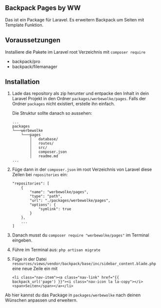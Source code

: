 ## Backpack Pages by WW
Das ist ein Package für Laravel. Es erweitern Backpack um Seiten mit Template Funktion.

## Voraussetzungen
Installiere die Pakete im Laravel root Verzeichnis mit `composer require`

- backpack/pro 
- backpack/filemanager

## Installation
1. Lade das repository als zip herunter und entpacke den Inhalt in dein Laravel Projekt in den Ordner `packages/werbewolke/pages`. Falls der Ordner `packages` nicht existiert, erstelle ihn einfach.

    Die Struktur sollte danach so aussehen:

    ```
    ...
    packages    
    └───werbewolke 
        └───pages
            │   database/
            │   routes/
            │   src/
            │   composer.json
            │   readme.md
    ...
    ```

2. Füge dann in der `composer.json` im root Verzeichnis von Laravel diese Zeilen bei `repositories` ein:
    ```
    "repositories": [
        {
            "name": "werbewolke/pages",
            "type": "path",
            "url": "./packages/werbewolke/pages",
            "options": {
                "symlink": true
            }
        },
        ...
    ]
    ```

3. Danach musst du `composer require "werbewolke/pages"` im Terminal eingeben.
4. Führe im Terminal aus: `php artisan migrate`
5. Füge in der Datei `resources/views/vendor/backpack/base/inc/sidebar_content.blade.php` eine neue Zeile ein mit 
   ```
   <li class="nav-item"><a class="nav-link" href="{{ backpack_url('page') }}"><i class="nav-icon la la-copy"></i> <span>Seiten</span></a></li>
   ```

Ab hier kannst du das Package in `packages/werbewolke` nach deinen Wünschen anpassen und erweitern.

